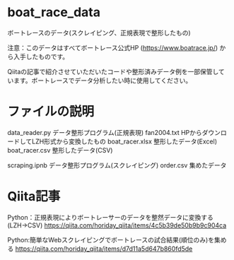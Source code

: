 # boat_race_data
ボートレースのデータ(スクレイピング、正規表現で整形したもの)

注意：このデータはすべてボートレース公式HP (https://www.boatrace.jp/) から入手したものです。

Qiitaの記事で紹介させていただいたコードや整形済みデータ例を一部保管しています。ボートレースでデータ分析したい時に使用してください。

# ファイルの説明
data_reader.py データ整形プログラム(正規表現)
fan2004.txt HPからダウンロードしてLZH形式から変換したもの
boat_racer.xlsx 整形したデータ(Excel)
boat_racer.csv 整形したデータ(CSV)

scraping.ipnb データ整形プログラム(スクレイピング)
order.csv 集めたデータ



# Qiita記事

Python：正規表現によりボートレーサーのデータを整然データに変換する(LZH→CSV)
https://qiita.com/horiday_qiita/items/4c5b39de50b9b9c904ca

Python:簡単なWebスクレイピングでボートレースの試合結果(順位のみ)を集める
https://qiita.com/horiday_qiita/items/d7d11a5d647b860fd5de



